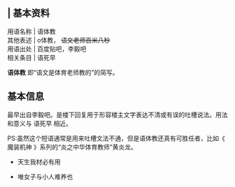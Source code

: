 |  **基本资料**  
---  
用语名称  |  语体教   
其他表述  |  o体教， ~~语文老师百米八秒~~  
用语出处  |  百度贴吧，李毅吧   
相关条目  |  语死早   
  
  
**语体教** 即“语文是体育老师教的”的简写。

##  基本信息

最早出自李毅吧。是楼下回复用于形容楼主文字表达不清或有误的吐槽说法。用法和意义与  语死早  相近。

PS:虽然这个短语通常是用来吐槽文法不通，但是语体教还真有可胜任者，比如《  魔装机神  》系列的“炎之中华体育教师”黄炎龙。

  * 天生我材必有用 

  * 唯女子与小人难养也 

  

